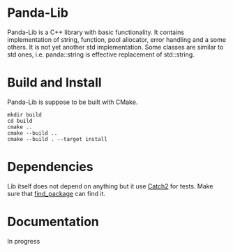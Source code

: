 # Panda-Lib

Panda-Lib is a C++ library with basic functionality. It contains implementation of string, function, pool allocator, error handling and a some others.
It is not yet another std implementation. Some classes are similar to std ones, i.e. panda::string is effective replacement of std::string.

# Build and Install

Panda-Lib is suppose to be built with CMake.
```
mkdir build
cd build
cmake ..
cmake --build ..
cmake --build . --target install
```

# Dependencies

Lib itself does not depend on anything but it use [Catch2](https://github.com/catchorg/Catch2) for tests. Make sure that [find_package](https://cmake.org/cmake/help/latest/command/find_package.html) can find it.

# Documentation

In progress
